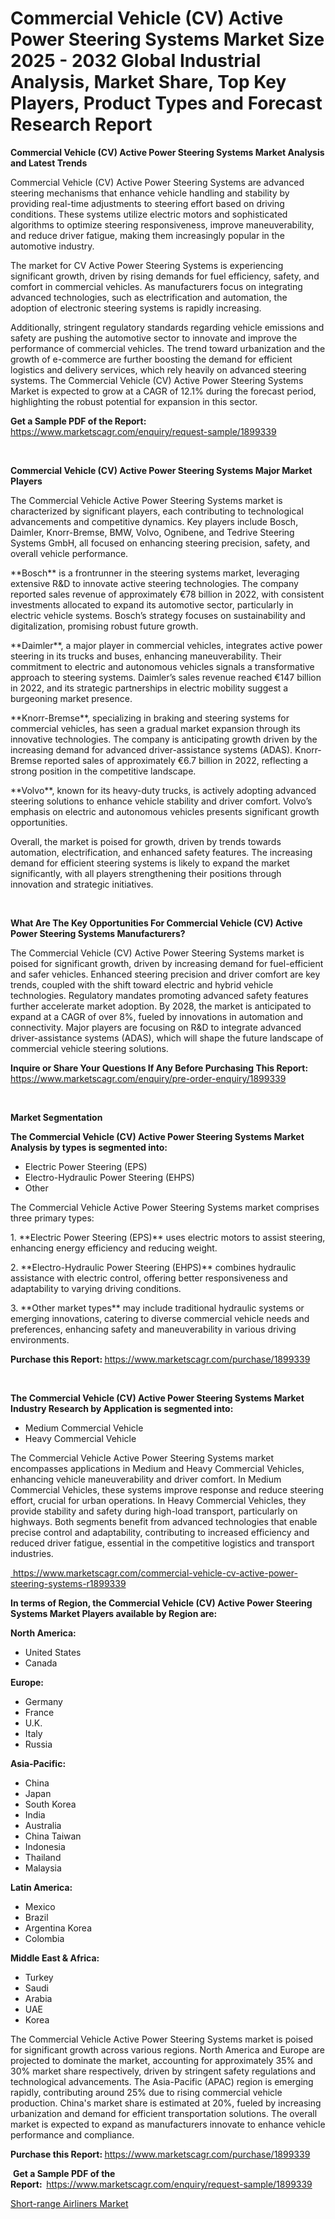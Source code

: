 <p><h1>Commercial Vehicle  (CV) Active Power Steering Systems Market Size 2025 - 2032 Global Industrial Analysis, Market Share, Top Key Players, Product Types and Forecast Research Report</h1></p><p><strong>Commercial Vehicle  (CV) Active Power Steering Systems Market Analysis and Latest Trends</strong></p>
<p><p>Commercial Vehicle (CV) Active Power Steering Systems are advanced steering mechanisms that enhance vehicle handling and stability by providing real-time adjustments to steering effort based on driving conditions. These systems utilize electric motors and sophisticated algorithms to optimize steering responsiveness, improve maneuverability, and reduce driver fatigue, making them increasingly popular in the automotive industry.</p><p>The market for CV Active Power Steering Systems is experiencing significant growth, driven by rising demands for fuel efficiency, safety, and comfort in commercial vehicles. As manufacturers focus on integrating advanced technologies, such as electrification and automation, the adoption of electronic steering systems is rapidly increasing.</p><p>Additionally, stringent regulatory standards regarding vehicle emissions and safety are pushing the automotive sector to innovate and improve the performance of commercial vehicles. The trend toward urbanization and the growth of e-commerce are further boosting the demand for efficient logistics and delivery services, which rely heavily on advanced steering systems. The Commercial Vehicle (CV) Active Power Steering Systems Market is expected to grow at a CAGR of 12.1% during the forecast period, highlighting the robust potential for expansion in this sector.</p></p>
<p><strong>Get a Sample PDF of the Report:&nbsp;</strong> <a href="https://www.marketscagr.com/enquiry/request-sample/1899339?utm_campaign=2994&utm_medium=2&utm_source=Github&utm_content=ia&utm_term=31032025&utm_id=commercial-vehicle-cv-active-power-steering-systems">https://www.marketscagr.com/enquiry/request-sample/1899339</a></p>
<p>&nbsp;</p>
<p><strong>Commercial Vehicle  (CV) Active Power Steering Systems Major Market Players</strong></p>
<p><p>The Commercial Vehicle Active Power Steering Systems market is characterized by significant players, each contributing to technological advancements and competitive dynamics. Key players include Bosch, Daimler, Knorr-Bremse, BMW, Volvo, Ognibene, and Tedrive Steering Systems GmbH, all focused on enhancing steering precision, safety, and overall vehicle performance.</p><p>**Bosch** is a frontrunner in the steering systems market, leveraging extensive R&D to innovate active steering technologies. The company reported sales revenue of approximately €78 billion in 2022, with consistent investments allocated to expand its automotive sector, particularly in electric vehicle systems. Bosch’s strategy focuses on sustainability and digitalization, promising robust future growth.</p><p>**Daimler**, a major player in commercial vehicles, integrates active power steering in its trucks and buses, enhancing maneuverability. Their commitment to electric and autonomous vehicles signals a transformative approach to steering systems. Daimler’s sales revenue reached €147 billion in 2022, and its strategic partnerships in electric mobility suggest a burgeoning market presence.</p><p>**Knorr-Bremse**, specializing in braking and steering systems for commercial vehicles, has seen a gradual market expansion through its innovative technologies. The company is anticipating growth driven by the increasing demand for advanced driver-assistance systems (ADAS). Knorr-Bremse reported sales of approximately €6.7 billion in 2022, reflecting a strong position in the competitive landscape.</p><p>**Volvo**, known for its heavy-duty trucks, is actively adopting advanced steering solutions to enhance vehicle stability and driver comfort. Volvo’s emphasis on electric and autonomous vehicles presents significant growth opportunities. </p><p>Overall, the market is poised for growth, driven by trends towards automation, electrification, and enhanced safety features. The increasing demand for efficient steering systems is likely to expand the market significantly, with all players strengthening their positions through innovation and strategic initiatives.</p></p>
<p>&nbsp;</p>
<p><strong>What Are The Key Opportunities For Commercial Vehicle  (CV) Active Power Steering Systems Manufacturers?</strong></p>
<p><p>The Commercial Vehicle (CV) Active Power Steering Systems market is poised for significant growth, driven by increasing demand for fuel-efficient and safer vehicles. Enhanced steering precision and driver comfort are key trends, coupled with the shift toward electric and hybrid vehicle technologies. Regulatory mandates promoting advanced safety features further accelerate market adoption. By 2028, the market is anticipated to expand at a CAGR of over 8%, fueled by innovations in automation and connectivity. Major players are focusing on R&D to integrate advanced driver-assistance systems (ADAS), which will shape the future landscape of commercial vehicle steering solutions.</p></p>
<p><strong>Inquire or Share Your Questions If Any Before Purchasing This Report:</strong> <a href="https://www.marketscagr.com/enquiry/pre-order-enquiry/1899339?utm_campaign=2994&utm_medium=2&utm_source=Github&utm_content=ia&utm_term=31032025&utm_id=commercial-vehicle-cv-active-power-steering-systems">https://www.marketscagr.com/enquiry/pre-order-enquiry/1899339</a></p>
<p>&nbsp;</p>
<p><strong>Market Segmentation</strong></p>
<p><strong>The Commercial Vehicle  (CV) Active Power Steering Systems Market Analysis by types is segmented into:</strong></p>
<p><ul><li>Electric Power Steering (EPS)</li><li>Electro-Hydraulic Power Steering (EHPS)</li><li>Other</li></ul></p>
<p><p>The Commercial Vehicle Active Power Steering Systems market comprises three primary types: </p><p>1. **Electric Power Steering (EPS)** uses electric motors to assist steering, enhancing energy efficiency and reducing weight.</p><p>   </p><p>2. **Electro-Hydraulic Power Steering (EHPS)** combines hydraulic assistance with electric control, offering better responsiveness and adaptability to varying driving conditions.</p><p>3. **Other market types** may include traditional hydraulic systems or emerging innovations, catering to diverse commercial vehicle needs and preferences, enhancing safety and maneuverability in various driving environments.</p></p>
<p><strong>Purchase this Report:&nbsp;</strong><a href="https://www.marketscagr.com/purchase/1899339?utm_campaign=2994&utm_medium=2&utm_source=Github&utm_content=ia&utm_term=31032025&utm_id=commercial-vehicle-cv-active-power-steering-systems">https://www.marketscagr.com/purchase/1899339</a></p>
<p>&nbsp;</p>
<p><strong>The Commercial Vehicle  (CV) Active Power Steering Systems Market Industry Research by Application is segmented into:</strong></p>
<p><ul><li>Medium Commercial Vehicle</li><li>Heavy Commercial Vehicle</li></ul></p>
<p><p>The Commercial Vehicle Active Power Steering Systems market encompasses applications in Medium and Heavy Commercial Vehicles, enhancing vehicle maneuverability and driver comfort. In Medium Commercial Vehicles, these systems improve response and reduce steering effort, crucial for urban operations. In Heavy Commercial Vehicles, they provide stability and safety during high-load transport, particularly on highways. Both segments benefit from advanced technologies that enable precise control and adaptability, contributing to increased efficiency and reduced driver fatigue, essential in the competitive logistics and transport industries.</p></p>
<p><a href="https://www.marketscagr.com/commercial-vehicle-cv-active-power-steering-systems-r1899339?utm_campaign=2994&utm_medium=2&utm_source=Github&utm_content=ia&utm_term=31032025&utm_id=commercial-vehicle-cv-active-power-steering-systems">&nbsp;https://www.marketscagr.com/commercial-vehicle-cv-active-power-steering-systems-r1899339</a></p>
<p><strong>In terms of Region, the Commercial Vehicle  (CV) Active Power Steering Systems Market Players available by Region are:</strong></p>
<p>
    <p> <strong> North America: </strong>
        <ul>
            <li>United States</li>
            <li>Canada</li>
        </ul>
        </p> 
    <p> <strong> Europe: </strong>
        <ul>
            <li>Germany</li>
            <li>France</li>
            <li>U.K.</li>
            <li>Italy</li>
            <li>Russia</li>
        </ul>
        </p> 
    <p> <strong> Asia-Pacific: </strong>
        <ul>
            <li>China</li>
            <li>Japan</li>
            <li>South Korea</li>
            <li>India</li>
            <li>Australia</li>
            <li>China Taiwan</li>
            <li>Indonesia</li>
            <li>Thailand</li>
            <li>Malaysia</li>
        </ul>
        </p> 
    <p> <strong> Latin America: </strong>
        <ul>
            <li>Mexico</li>
            <li>Brazil</li>
            <li>Argentina Korea</li>
            <li>Colombia</li>
        </ul>
        </p> 
    <p> <strong> Middle East & Africa: </strong>
        <ul>
            <li>Turkey</li>
            <li>Saudi</li>
            <li>Arabia</li>
            <li>UAE</li>
            <li>Korea</li>
        </ul>
    </p>
    </p>
<p><p>The Commercial Vehicle Active Power Steering Systems market is poised for significant growth across various regions. North America and Europe are projected to dominate the market, accounting for approximately 35% and 30% market share respectively, driven by stringent safety regulations and technological advancements. The Asia-Pacific (APAC) region is emerging rapidly, contributing around 25% due to rising commercial vehicle production. China's market share is estimated at 20%, fueled by increasing urbanization and demand for efficient transportation solutions. The overall market is expected to expand as manufacturers innovate to enhance vehicle performance and compliance.</p></p>
<p><strong>Purchase this Report: </strong><a href="https://www.marketscagr.com/purchase/1899339?utm_campaign=2994&utm_medium=2&utm_source=Github&utm_content=ia&utm_term=31032025&utm_id=commercial-vehicle-cv-active-power-steering-systems">https://www.marketscagr.com/purchase/1899339</a></p>
<p>&nbsp;<strong>Get a Sample PDF of the Report:&nbsp;&nbsp;</strong><a href="https://www.marketscagr.com/enquiry/request-sample/1899339?utm_campaign=2994&utm_medium=2&utm_source=Github&utm_content=ia&utm_term=31032025&utm_id=commercial-vehicle-cv-active-power-steering-systems">https://www.marketscagr.com/enquiry/request-sample/1899339</a></p>
<p><strong></strong></p>
<p><p><a href="https://github.com/penecorodz74/Market-Research-Report-List-1/blob/main/short-range-airliners-market.md?utm_campaign=2994&utm_medium=2&utm_source=Github&utm_content=ia&utm_term=31032025&utm_id=commercial-vehicle-cv-active-power-steering-systems">Short-range Airliners Market</a></p></p>